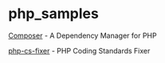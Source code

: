 # php_samples

[Сomposer](https://getcomposer.org/) - A Dependency Manager for PHP

[php-cs-fixer](https://cs.symfony.com/) - PHP Coding Standards Fixer
